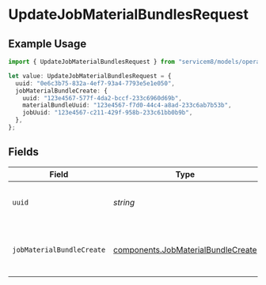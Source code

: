 # UpdateJobMaterialBundlesRequest

## Example Usage

```typescript
import { UpdateJobMaterialBundlesRequest } from "servicem8/models/operations";

let value: UpdateJobMaterialBundlesRequest = {
  uuid: "0e6c3b75-832a-4ef7-93a4-7793e5e1e050",
  jobMaterialBundleCreate: {
    uuid: "123e4567-577f-4da2-bccf-233c6960d69b",
    materialBundleUuid: "123e4567-f7d0-44c4-a8ad-233c6ab7b53b",
    jobUuid: "123e4567-c211-429f-958b-233c61bb0b9b",
  },
};
```

## Fields

| Field                                                                                    | Type                                                                                     | Required                                                                                 | Description                                                                              |
| ---------------------------------------------------------------------------------------- | ---------------------------------------------------------------------------------------- | ---------------------------------------------------------------------------------------- | ---------------------------------------------------------------------------------------- |
| `uuid`                                                                                   | *string*                                                                                 | :heavy_check_mark:                                                                       | UUID of the Job Material Bundle                                                          |
| `jobMaterialBundleCreate`                                                                | [components.JobMaterialBundleCreate](../../models/components/jobmaterialbundlecreate.md) | :heavy_check_mark:                                                                       | Job Material Bundle fields to update                                                     |